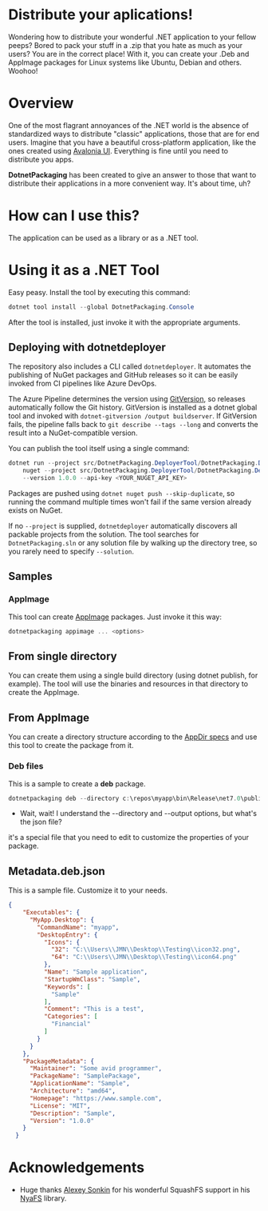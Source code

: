 # Distribute your aplications!

Wondering how to distribute your wonderful .NET application to your fellow peeps? Bored to pack your stuff in a .zip that you hate as much as your users? You are in the correct place!
With it, you can create your .Deb and AppImage packages for Linux systems like Ubuntu, Debian and others. Woohoo!

# Overview

One of the most flagrant annoyances of the .NET world is the absence of standardized ways to distribute "classic" applications, those that are for end users. Imagine that you have a beautiful cross-platform application, like the ones created using [Avalonia UI](https://www.avaloniaui.net). Everything is fine until you need to distribute you apps. 

**DotnetPackaging** has been created to give an answer to those that want to distribute their applications in a more convenient way. It's about time, uh?

# How can I use this?

The application can be used as a library or as a .NET tool.

# Using it as a .NET Tool

Easy peasy. Install the tool by executing this command:

```powershell
dotnet tool install --global DotnetPackaging.Console
```

After the tool is installed, just invoke it with the appropriate arguments.

## Deploying with dotnetdeployer

The repository also includes a CLI called `dotnetdeployer`. It automates the
publishing of NuGet packages and GitHub releases so it can be easily invoked
from CI pipelines like Azure DevOps.

The Azure Pipeline determines the version using [GitVersion](https://gitversion.net),
so releases automatically follow the Git history. GitVersion is installed as a
dotnet global tool and invoked with `dotnet-gitversion /output buildserver`.
If GitVersion fails, the pipeline falls back to `git describe --tags --long` and converts the result into a NuGet-compatible version.

You can publish the tool itself using a single command:

```powershell
dotnet run --project src/DotnetPackaging.DeployerTool/DotnetPackaging.DeployerTool.csproj -- \
    nuget --project src/DotnetPackaging.DeployerTool/DotnetPackaging.DeployerTool.csproj \
    --version 1.0.0 --api-key <YOUR_NUGET_API_KEY>
```

Packages are pushed using `dotnet nuget push --skip-duplicate`,
so running the command multiple times won't fail if the same version
already exists on NuGet.

If no `--project` is supplied, `dotnetdeployer` automatically discovers all packable projects from the solution. The tool searches for `DotnetPackaging.sln` or any solution file by walking up the directory tree, so you rarely need to specify `--solution`.

## Samples

### AppImage

This tool can create [AppImage](https://appimage.org) packages. Just invoke it this way:

```csharp
dotnetpackaging appimage ... <options>
```

## From single directory

You can create them using a single build directory (using dotnet publish, for example). The tool will use the binaries and resources in that directory to create the AppImage. 

## From AppImage

You can create a directory structure according to the [AppDir specs](https://docs.appimage.org/reference/appdir.html) and use this tool to create the package from it. 

### Deb files

This is a sample to create a **deb** package.

```powershell
dotnetpackaging deb --directory c:\repos\myapp\bin\Release\net7.0\publish\linux-x64 --metadata C:\Users\JMN\Desktop\Testing\metadata.deb.json --output c:\users\jmn\desktop\testing\myapp.1.0.0.x64.deb
```

- Wait, wait! I understand the --directory and --output options, but what's the json file?

it's a special file that you need to edit to customize the properties of your package.

## Metadata.deb.json

This is a sample file. Customize it to your needs.

```json
{
    "Executables": {
      "MyApp.Desktop": {
        "CommandName": "myapp",
        "DesktopEntry": {
          "Icons": {
            "32": "C:\\Users\\JMN\\Desktop\\Testing\\icon32.png",
            "64": "C:\\Users\\JMN\\Desktop\\Testing\\icon64.png"
          },
          "Name": "Sample application",
          "StartupWmClass": "Sample",
          "Keywords": [
            "Sample"
          ],
          "Comment": "This is a test",
          "Categories": [
            "Financial"
          ]
        }
      }
    },
    "PackageMetadata": {
      "Maintainer": "Some avid programmer",
      "PackageName": "SamplePackage",
      "ApplicationName": "Sample",
      "Architecture": "amd64",
      "Homepage": "https://www.sample.com",
      "License": "MIT",
      "Description": "Sample",
      "Version": "1.0.0"
    }
  }
```


# Acknowledgements
- Huge thanks [Alexey Sonkin](https://github.com/teplofizik) for his wonderful SquashFS support in his [NyaFS](https://github.com/teplofizik/nyafs) library.
